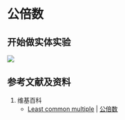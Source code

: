 # 公倍数

## 开始做实体实验

![](/images/数论/基本数和合成数/公倍数/1a1.jpg)

## 参考文献及资料

1. 维基百科
	- [Least common multiple](https://en.wikipedia.org/wiki/Least_common_multiple) | [公倍数](https://zh.wikipedia.org/wiki/公倍数) 





